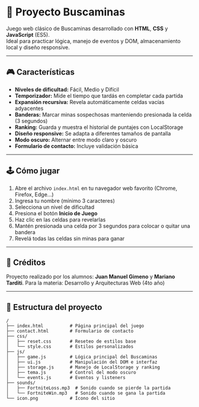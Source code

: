 # 🎯 Proyecto Buscaminas

Juego web clásico de Buscaminas desarrollado con **HTML**, **CSS** y **JavaScript** (ES5).  
Ideal para practicar lógica, manejo de eventos y DOM, almacenamiento local y diseño responsive.

---

## 🎮 Características

- **Niveles de dificultad:** Fácil, Medio y Difícil  
- **Temporizador:** Mide el tiempo que tardás en completar cada partida  
- **Expansión recursiva:** Revela automáticamente celdas vacías adyacentes  
- **Banderas:** Marcar minas sospechosas manteniendo presionada la celda (3 segundos)  
- **Ranking:** Guarda y muestra el historial de puntajes con LocalStorage  
- **Diseño responsive:** Se adapta a diferentes tamaños de pantalla  
- **Modo oscuro:** Alternar entre modo claro y oscuro  
- **Formulario de contacto:** Incluye validación básica  

---

## 🕹️ Cómo jugar

1. Abre el archivo `index.html` en tu navegador web favorito (Chrome, Firefox, Edge...)  
2. Ingresa tu nombre (mínimo 3 caracteres)  
3. Selecciona un nivel de dificultad  
4. Presiona el botón **Inicio de Juego**  
5. Haz clic en las celdas para revelarlas  
6. Mantén presionada una celda por 3 segundos para colocar o quitar una bandera  
7. Revelá todas las celdas sin minas para ganar  

---

## 📢 Créditos

Proyecto realizado por los alumnos: **Juan Manuel Gimeno** y **Mariano Tarditi**.
Para la materia: Desarrollo y Arquitecturas Web (4to año)

---

## 📂 Estructura del proyecto

```plaintext
/
├── index.html          # Página principal del juego
├── contact.html        # Formulario de contacto
├── css/
│   ├── reset.css       # Reseteo de estilos base
│   └── style.css       # Estilos personalizados
├── js/
│   ├── game.js         # Lógica principal del Buscaminas
│   ├── ui.js           # Manipulación del DOM e interfaz
│   ├── storage.js      # Manejo de LocalStorage y ranking
│   ├── tema.js         # Control del modo oscuro
│   └── events.js       # Eventos y listeners
├── sounds/
│   ├── FortniteLoss.mp3  # Sonido cuando se pierde la partida
│   └── FortniteWin.mp3   # Sonido cuando se gana la partida
└── icon.png            # Ícono del sitio

